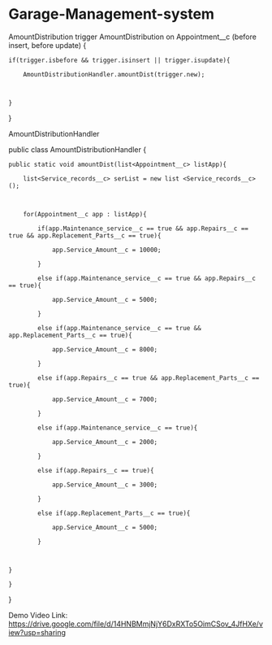 # Garage-Management-system

AmountDistribution
trigger AmountDistribution on Appointment__c (before insert, before update) {

   

    if(trigger.isbefore && trigger.isinsert || trigger.isupdate){

        AmountDistributionHandler.amountDist(trigger.new);

       

    }


}

AmountDistributionHandler


public class AmountDistributionHandler {

   

    public static void amountDist(list<Appointment__c> listApp){

        list<Service_records__c> serList = new list <Service_records__c>();

       

        for(Appointment__c app : listApp){

            if(app.Maintenance_service__c == true && app.Repairs__c == true && app.Replacement_Parts__c == true){

                app.Service_Amount__c = 10000;

            }

            else if(app.Maintenance_service__c == true && app.Repairs__c == true){

                app.Service_Amount__c = 5000;    

            }

            else if(app.Maintenance_service__c == true && app.Replacement_Parts__c == true){

                app.Service_Amount__c = 8000;    

            }

            else if(app.Repairs__c == true && app.Replacement_Parts__c == true){

                app.Service_Amount__c = 7000;

            }

            else if(app.Maintenance_service__c == true){

                app.Service_Amount__c = 2000;

            }

            else if(app.Repairs__c == true){

                app.Service_Amount__c = 3000;

            }

            else if(app.Replacement_Parts__c == true){

                app.Service_Amount__c = 5000;

            }

           

    }

    }

}

Demo Video Link: https://drive.google.com/file/d/14HNBMmjNjY6DxRXTo5OimCSov_4JfHXe/view?usp=sharing

